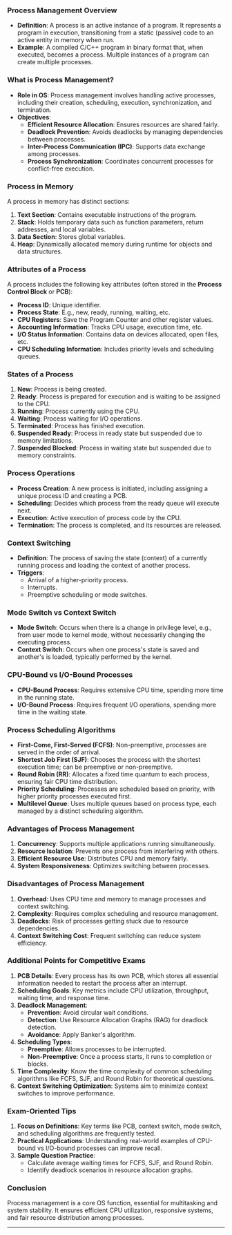 ### **Process Management Overview**

- **Definition**: A process is an active instance of a program. It represents a program in execution, transitioning from a static (passive) code to an active entity in memory when run.
- **Example**: A compiled C/C++ program in binary format that, when executed, becomes a process. Multiple instances of a program can create multiple processes.

### **What is Process Management?**

- **Role in OS**: Process management involves handling active processes, including their creation, scheduling, execution, synchronization, and termination.
- **Objectives**:
  - **Efficient Resource Allocation**: Ensures resources are shared fairly.
  - **Deadlock Prevention**: Avoids deadlocks by managing dependencies between processes.
  - **Inter-Process Communication (IPC)**: Supports data exchange among processes.
  - **Process Synchronization**: Coordinates concurrent processes for conflict-free execution.

### **Process in Memory**

A process in memory has distinct sections:

1. **Text Section**: Contains executable instructions of the program.
2. **Stack**: Holds temporary data such as function parameters, return addresses, and local variables.
3. **Data Section**: Stores global variables.
4. **Heap**: Dynamically allocated memory during runtime for objects and data structures.

### **Attributes of a Process**

A process includes the following key attributes (often stored in the **Process Control Block** or **PCB**):

- **Process ID**: Unique identifier.
- **Process State**: E.g., new, ready, running, waiting, etc.
- **CPU Registers**: Save the Program Counter and other register values.
- **Accounting Information**: Tracks CPU usage, execution time, etc.
- **I/O Status Information**: Contains data on devices allocated, open files, etc.
- **CPU Scheduling Information**: Includes priority levels and scheduling queues.

### **States of a Process**

1. **New**: Process is being created.
2. **Ready**: Process is prepared for execution and is waiting to be assigned to the CPU.
3. **Running**: Process currently using the CPU.
4. **Waiting**: Process waiting for I/O operations.
5. **Terminated**: Process has finished execution.
6. **Suspended Ready**: Process in ready state but suspended due to memory limitations.
7. **Suspended Blocked**: Process in waiting state but suspended due to memory constraints.

### **Process Operations**

- **Process Creation**: A new process is initiated, including assigning a unique process ID and creating a PCB.
- **Scheduling**: Decides which process from the ready queue will execute next.
- **Execution**: Active execution of process code by the CPU.
- **Termination**: The process is completed, and its resources are released.

### **Context Switching**

- **Definition**: The process of saving the state (context) of a currently running process and loading the context of another process.
- **Triggers**:
  - Arrival of a higher-priority process.
  - Interrupts.
  - Preemptive scheduling or mode switches.

### **Mode Switch vs Context Switch**

- **Mode Switch**: Occurs when there is a change in privilege level, e.g., from user mode to kernel mode, without necessarily changing the executing process.
- **Context Switch**: Occurs when one process's state is saved and another's is loaded, typically performed by the kernel.

### **CPU-Bound vs I/O-Bound Processes**

- **CPU-Bound Process**: Requires extensive CPU time, spending more time in the running state.
- **I/O-Bound Process**: Requires frequent I/O operations, spending more time in the waiting state.

### **Process Scheduling Algorithms**

- **First-Come, First-Served (FCFS)**: Non-preemptive, processes are served in the order of arrival.
- **Shortest Job First (SJF)**: Chooses the process with the shortest execution time; can be preemptive or non-preemptive.
- **Round Robin (RR)**: Allocates a fixed time quantum to each process, ensuring fair CPU time distribution.
- **Priority Scheduling**: Processes are scheduled based on priority, with higher priority processes executed first.
- **Multilevel Queue**: Uses multiple queues based on process type, each managed by a distinct scheduling algorithm.

### **Advantages of Process Management**

1. **Concurrency**: Supports multiple applications running simultaneously.
2. **Resource Isolation**: Prevents one process from interfering with others.
3. **Efficient Resource Use**: Distributes CPU and memory fairly.
4. **System Responsiveness**: Optimizes switching between processes.

### **Disadvantages of Process Management**

1. **Overhead**: Uses CPU time and memory to manage processes and context switching.
2. **Complexity**: Requires complex scheduling and resource management.
3. **Deadlocks**: Risk of processes getting stuck due to resource dependencies.
4. **Context Switching Cost**: Frequent switching can reduce system efficiency.

### **Additional Points for Competitive Exams**

1. **PCB Details**: Every process has its own PCB, which stores all essential information needed to restart the process after an interrupt.
2. **Scheduling Goals**: Key metrics include CPU utilization, throughput, waiting time, and response time.
3. **Deadlock Management**:
   - **Prevention**: Avoid circular wait conditions.
   - **Detection**: Use Resource Allocation Graphs (RAG) for deadlock detection.
   - **Avoidance**: Apply Banker's algorithm.
4. **Scheduling Types**:
   - **Preemptive**: Allows processes to be interrupted.
   - **Non-Preemptive**: Once a process starts, it runs to completion or blocks.
5. **Time Complexity**: Know the time complexity of common scheduling algorithms like FCFS, SJF, and Round Robin for theoretical questions.
6. **Context Switching Optimization**: Systems aim to minimize context switches to improve performance.

### **Exam-Oriented Tips**

1. **Focus on Definitions**: Key terms like PCB, context switch, mode switch, and scheduling algorithms are frequently tested.
2. **Practical Applications**: Understanding real-world examples of CPU-bound vs I/O-bound processes can improve recall.
3. **Sample Question Practice**:
   - Calculate average waiting times for FCFS, SJF, and Round Robin.
   - Identify deadlock scenarios in resource allocation graphs.

### **Conclusion**

Process management is a core OS function, essential for multitasking and system stability. It ensures efficient CPU utilization, responsive systems, and fair resource distribution among processes.

---
